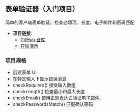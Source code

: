 ## 表单验证器（入门项目）

简单的客户端表单验证。检查必填项、长度、电子邮件和密码匹配

- **项目链接**:
  - [GitHub 仓库](https://github.com/dogxii/miniWebs/tree/master/Origin/form-validator)
  - [在线演示](https://vanillawebprojects.com/projects/form-validator/)

### 项目规格

- 创建表单 UI
- 在特定输入下显示错误消息
- checkRequired() 接受输入数组
- checkLength() 检查最小和最大长度
- checkEmail() 使用正则表达式验证电子邮件
- checkPasswordsMatch() 匹配确认密码
